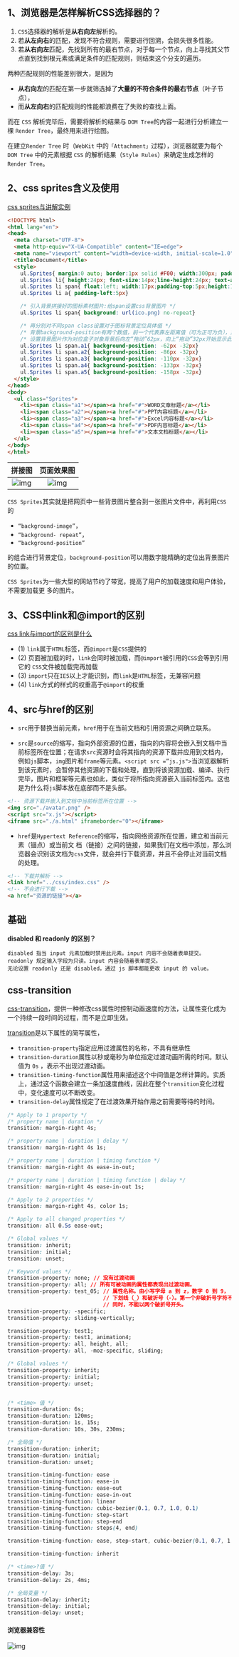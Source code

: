 ## 1、浏览器是怎样解析CSS选择器的？

1. `CSS`选择器的解析是**从右向左**解析的。
2. 若**从左向右**的匹配，发现不符合规则，需要进行回溯，会损失很多性能。
3. 若**从右向左**匹配，先找到所有的最右节点，对于每一个节点，向上寻找其父节点直到找到根元素或满足条件的匹配规则，则结束这个分支的遍历。

两种匹配规则的性能差别很大，是因为
- **从右向左**的匹配在第一步就筛选掉了**大量的不符合条件的最右节点**（叶子节点），
- 而**从左向右**的匹配规则的性能都浪费在了失败的查找上面。 

而在 `CSS` 解析完毕后，需要将解析的结果与 `DOM Tree`的内容一起进行分析建立一棵 `Render Tree`，最终用来进行绘图。

在建立`Render Tree` 时（`WebKit` 中的`「Attachment」`过程），浏览器就要为每个 `DOM Tree` 中的元素根据 `CSS` 的解析结果（`Style Rules`）来确定生成怎样的 `Render Tree`。


## 2、css sprites含义及使用
[css sprites与讲解实例](https://www.cnblogs.com/sharpest/p/6295137.html)
```html
<!DOCTYPE html>
<html lang="en">
<head>
  <meta charset="UTF-8">
  <meta http-equiv="X-UA-Compatible" content="IE=edge">
  <meta name="viewport" content="width=device-width, initial-scale=1.0">
  <title>Document</title>
  <style>
    ul.Sprites{ margin:0 auto; border:1px solid #F00; width:300px; padding:10px;} 
    ul.Sprites li{ height:24px; font-size:14px;line-height:24px; text-align:left; overflow:hidden} 
    ul.Sprites li span{ float:left; width:17px;padding-top:5px;height:17px;overflow:hidden;background:url(ico.png) no-repeat} 
    ul.Sprites li a{ padding-left:5px}

    /* 引入背景拼接好的图标素材图片:给span设置css背景图片 */
    ul.Sprites li span{ background: url(ico.png) no-repeat}

    /* 再分别对不同span class设置对于图标背景定位具体值 */
    /* 背景background-position有两个数值，前一个代表靠左距离值（可为正可为负），第二个数值代表靠上距离值（可为正可为负） */
    /* 设置背景图片作为对应盒子对象背景后向左“拖动”62px，向上“拖动”32px开始显示此背景图标 */    
    ul.Sprites li span.a1{ background-position: -62px -32px}
    ul.Sprites li span.a2{ background-position: -86px -32px}
    ul.Sprites li span.a3{ background-position: -110px -32px}
    ul.Sprites li span.a4{ background-position: -133px -32px}
    ul.Sprites li span.a5{ background-position: -158px -32px}
  </style>
</head>
<body>
  <ul class="Sprites"> 
    <li><span class="a1"></span><a href="#">WORD文章标题</a></li> 
    <li><span class="a2"></span><a href="#">PPT内容标题</a></li> 
    <li><span class="a3"></span><a href="#">Excel内容标题</a></li> 
    <li><span class="a4"></span><a href="#">PDF内容标题</a></li> 
    <li><span class="a5"></span><a href="#">文本文档标题</a></li> 
  </ul> 
</body>
</html>
```
|拼接图|页面效果图|
|:--:|:--:|
|![img](./imgs/ico.png)|![img](./imgs/inde.png)|

`CSS Sprites`其实就是把网页中一些背景图片整合到一张图片文件中，再利用`CSS`的
- `“background-image”`，
- `“background- repeat”`，
- `“background-position”`

的组合进行背景定位，`background-position`可以用数字能精确的定位出背景图片的位置。

`CSS Sprites`为一些大型的网站节约了带宽，提高了用户的加载速度和用户体验，不需要加载更
多的图片。

## 3、CSS中link和@import的区别
[css link与import的区别是什么](https://www.php.cn/css-tutorial-470952.html)

- (1) `link`属于`HTML`标签，而`@import`是`CSS`提供的
- (2) 页面被加载的时，`link`会同时被加载，而`@import`被引用的`CSS`会等到引用它的 `CSS`文件被加载完再加载
- (3) `import`只在`IE5`以上才能识别，而`link`是`HTML`标签，无兼容问题
- (4) `link`方式的样式的权重高于`@import`的权重

## 4、src与href的区别

- `src`用于替换当前元素，`href`用于在当前文档和引用资源之间确立联系。

- `src`是`source`的缩写，指向外部资源的位置，指向的内容将会嵌入到文档中当前标签所在位置；在请求`src`资源时会将其指向的资源下载并应用到文档内，例如`js`脚本，`img`图片和`frame`等元素。`<script src =”js.js">`当浏览器解析到该元素时，会暂停其他资源的下载和处理，直到将该资源加载、编译、执行完毕，图片和框架等元素也如此，类似于将所指向资源嵌入当前标签内。这也是为什么将`js`脚本放在底部而不是头部。
```html
<!-- 资源下载并嵌入到文档中当前标签所在位置 -->
<img src="./avatar.png" />
<script src="x.js"></script>
<iframe src="./a.html" iframeborder="0"></iframe>
```

- `href`是`Hypertext Reference`的缩写，指向网络资源所在位置，建立和当前元素（锚点）或当前文
档（链接）之间的链接，如果我们在文档中添加，那么浏览器会识别该文档为`css`文件，就会并行下载资源，并且不会停止对当前文档的处理。
```html
<!-- 下载并解析 -->
<link href="../css/index.css" />
<!-- 不会进行下载 -->
<a href="资源的链接"></a>
```

## 基础
**disabled 和 readonly 的区别？**
```
disabled 指当 input 元素加载时禁用此元素。input 内容不会随着表单提交。
readonly 规定输入字段为只读。input 内容会随着表单提交。
无论设置 readonly 还是 disabled，通过 js 脚本都能更改 input 的 value。
```

## css-transition
[css-transition](https://developer.mozilla.org/zh-CN/docs/Web/CSS/CSS_Transitions/Using_CSS_transitions)，提供一种修改css属性时控制动画速度的方法，让属性变化成为一个持续一段时间的过程，而不是立即生效。

[transition](https://developer.mozilla.org/zh-CN/docs/Web/CSS/transition)是以下属性的简写属性，
- `transition-property`指定应用过渡属性的名称，不具有继承性
- `transition-duration`属性以秒或毫秒为单位指定过渡动画所需的时间。默认值为 `0s` ，表示不出现过渡动画。
- `transition-timing-function`属性用来描述这个中间值是怎样计算的。实质上，通过这个函数会建立一条加速度曲线，因此在整个`transition`变化过程中，变化速度可以不断改变。
- `transition-delay`属性规定了在过渡效果开始作用之前需要等待的时间。
```css
/* Apply to 1 property */
/* property name | duration */
transition: margin-right 4s;

/* property name | duration | delay */
transition: margin-right 4s 1s;

/* property name | duration | timing function */
transition: margin-right 4s ease-in-out;

/* property name | duration | timing function | delay */
transition: margin-right 4s ease-in-out 1s;

/* Apply to 2 properties */
transition: margin-right 4s, color 1s;

/* Apply to all changed properties */
transition: all 0.5s ease-out;

/* Global values */
transition: inherit;
transition: initial;
transition: unset;

/* Keyword values */
transition-property: none; // 没有过渡动画
transition-property: all; // 所有可被动画的属性都表现出过渡动画。
transition-property: test_05; // 属性名称。由小写字母 a 到 z，数字 0 到 9，
                              // 下划线（_）和破折号（-）。第一个非破折号字符不能是数字。
                              // 同时，不能以两个破折号开头。
transition-property: -specific;
transition-property: sliding-vertically;

transition-property: test1;
transition-property: test1, animation4;
transition-property: all, height, all;
transition-property: all, -moz-specific, sliding;

/* Global values */
transition-property: inherit;
transition-property: initial;
transition-property: unset;


/* <time> 值 */
transition-duration: 6s;
transition-duration: 120ms;
transition-duration: 1s, 15s;
transition-duration: 10s, 30s, 230ms;

/* 全局值 */
transition-duration: inherit;
transition-duration: initial;
transition-duration: unset;

transition-timing-function: ease
transition-timing-function: ease-in
transition-timing-function: ease-out
transition-timing-function: ease-in-out
transition-timing-function: linear
transition-timing-function: cubic-bezier(0.1, 0.7, 1.0, 0.1)
transition-timing-function: step-start
transition-timing-function: step-end
transition-timing-function: steps(4, end)

transition-timing-function: ease, step-start, cubic-bezier(0.1, 0.7, 1.0, 0.1)

transition-timing-function: inherit

/* <time>?值 */
transition-delay: 3s;
transition-delay: 2s, 4ms;

/* 全局变量 */
transition-delay: inherit;
transition-delay: initial;
transition-delay: unset;
```

#### 浏览器兼容性
![img](./imgs/transition-1.png)